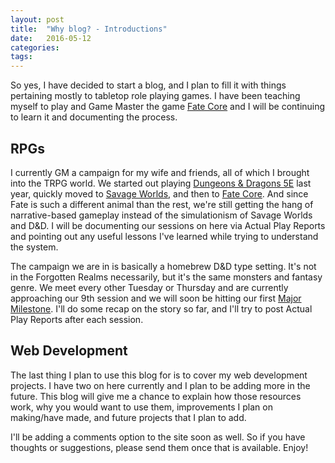 ```yaml
---
layout: post
title:  "Why blog? - Introductions"
date:   2016-05-12 
categories: 
tags:
---
```

So yes, I have decided to start a blog, and I plan to fill it with things pertaining mostly
to tabletop role playing games. I have been teaching myself to play and Game Master the game 
[Fate Core](http://www.evilhat.com/home/fate-core) and I will be continuing to learn it and 
documenting the process.  

## RPGs
I currently GM a campaign for my wife and friends, all of which I brought into the TRPG 
world. We started out playing 
[Dungeons & Dragons 5E](http://dnd.wizards.com/dungeons-and-dragons/what-is-dd) last year,
quickly moved to [Savage Worlds](http://www.peginc.com/product-category/savage-worlds/), 
and then to [Fate Core](http://www.evilhat.com/home/fate-core). And since Fate is such a 
different animal than the rest, we're still getting the hang of narrative-based gameplay 
instead of the simulationism of Savage Worlds and D&D. I will be documenting our sessions 
on here via Actual Play Reports and pointing out any useful lessons I've learned while 
trying to understand the system.

The campaign we are in is basically a homebrew D&D type setting. It's not in the Forgotten 
Realms necessarily, but it's the same monsters and fantasy genre. We meet every other Tuesday
or Thursday and are currently approaching our 9th session and we will soon be hitting our 
first [Major Milestone](http://fate-srd.com/fate-core/advancement-change#major-milestones). 
I'll do some recap on the story so far, and I'll try to post Actual Play Reports after each 
session.

## Web Development

The last thing I plan to use this blog for is to cover my web development projects. I have
two on here currently and I plan to be adding more in the future. This blog will give me a 
chance to explain how those resources work, why you would want to use them, improvements I 
plan on making/have made, and future projects that I plan to add.

I'll be adding a comments option to the site soon as well. So if you have thoughts or 
suggestions, please send them once that is available. Enjoy!
